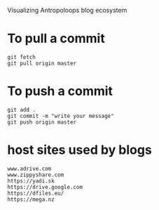 Visualizing Antropoloops blog ecosystem

# To pull a commit

```
git fetch
git pull origin master
```
# To push a commit

```
git add .
git commit -m "write your message"
git push origin master
```

# host sites used by blogs
```
www.adrive.com
www.zippyshare.com
https://yadi.sk
https://drive.google.com
https://dfiles.eu/
https://mega.nz


